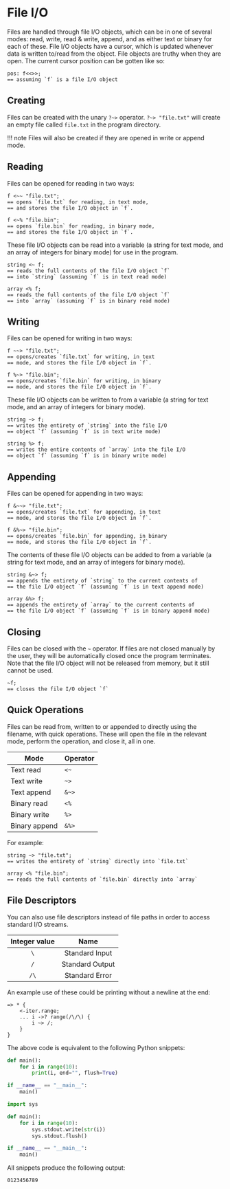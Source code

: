 # File I/O

Files are handled through file I/O objects, which can be in one of several modes: read, write, read & write, append, and as either text or binary for each of these.
File I/O objects have a cursor, which is updated whenever data is written to/read from the object.
File objects are truthy when they are open.
The current cursor position can be gotten like so:

```sm
pos: f<<>>;
== assuming `f` is a file I/O object
```


## Creating

Files can be created with the unary `?~>` operator.
`?~> "file.txt"` will create an empty file called `file.txt` in the program directory.

!!! note
    Files will also be created if they are opened in write or append mode.


## Reading

Files can be opened for reading in two ways:

```sm
f <~~ "file.txt";
== opens `file.txt` for reading, in text mode,
== and stores the file I/O object in `f`.

f <~% "file.bin";
== opens `file.bin` for reading, in binary mode,
== and stores the file I/O object in `f`.
```

These file I/O objects can be read into a variable (a string for text mode, and an array of integers for binary mode) for use in the program.

```sm
string <~ f;
== reads the full contents of the file I/O object `f`
== into `string` (assuming `f` is in text read mode)

array <% f;
== reads the full contents of the file I/O object `f`
== into `array` (assuming `f` is in binary read mode)
```


## Writing

Files can be opened for writing in two ways:

```sm
f ~~> "file.txt";
== opens/creates `file.txt` for writing, in text
== mode, and stores the file I/O object in `f`.

f %~> "file.bin";
== opens/creates `file.bin` for writing, in binary 
== mode, and stores the file I/O object in `f`.
```

These file I/O objects can be written to from a variable (a string for text mode, and an array of integers for binary mode).

```sm
string ~> f;
== writes the entirety of `string` into the file I/O
== object `f` (assuming `f` is in text write mode)

string %> f;
== writes the entire contents of `array` into the file I/O
== object `f` (assuming `f` is in binary write mode)
```


## Appending

Files can be opened for appending in two ways:

```sm
f &~~> "file.txt";
== opens/creates `file.txt` for appending, in text
== mode, and stores the file I/O object in `f`.

f &%~> "file.bin";
== opens/creates `file.bin` for appending, in binary 
== mode, and stores the file I/O object in `f`.
```

The contents of these file I/O objects can be added to from a variable (a string for text mode, and an array of integers for binary mode).

```sm
string &~> f;
== appends the entirety of `string` to the current contents of
== the file I/O object `f` (assuming `f` is in text append mode)

array &%> f;
== appends the entirety of `array` to the current contents of
== the file I/O object `f` (assuming `f` is in binary append mode)
```


## Closing

Files can be closed with the `~` operator.
If files are not closed manually by the user, they will be automatically closed once the program terminates.
Note that the file I/O object will not be released from memory, but it still cannot be used.

```sm
~f;
== closes the file I/O object `f`
```


## Quick Operations

Files can be read from, written to or appended to directly using the filename, with quick operations.
These will open the file in the relevant mode, perform the operation, and close it, all in one.

Mode          | Operator
---           | ---
Text read     | `<~`
Text write    | `~>`
Text append   | `&~>`
Binary read   | `<%`
Binary write  | `%>`
Binary append | `&%>`

For example:

```sm
string ~> "file.txt";
== writes the entirety of `string` directly into `file.txt`

array <% "file.bin";
== reads the full contents of `file.bin` directly into `array`
```


## File Descriptors
You can also use file descriptors instead of file paths in order to access standard I/O streams.

Integer value | Name
:---:         | :---:
`\`           | Standard Input
`/`           | Standard Output
`/\`          | Standard Error

An example use of these could be printing without a newline at the end:
```sm
=> * {
    <-iter.range;
    ... i ->? range(/\/\) {
        i ~> /;
    }
}
```
The above code is equivalent to the following Python snippets:
```py
def main():
    for i in range(10):
        print(i, end="", flush=True)

if __name__ == "__main__":
    main()
```
```py
import sys

def main():
    for i in range(10):
        sys.stdout.write(str(i))
        sys.stdout.flush()

if __name__ == "__main__":
    main()
```
All snippets produce the following output:
```
0123456789
```
